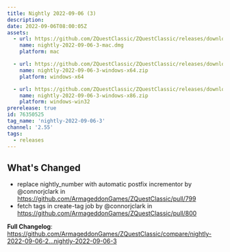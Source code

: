 ```yaml
---
title: Nightly 2022-09-06 (3)
description: 
date: 2022-09-06T08:00:05Z
assets: 
  - url: https://github.com/ZQuestClassic/ZQuestClassic/releases/download/nightly-2022-09-06-3/nightly-2022-09-06-3-mac.dmg
    name: nightly-2022-09-06-3-mac.dmg
    platform: mac

  - url: https://github.com/ZQuestClassic/ZQuestClassic/releases/download/nightly-2022-09-06-3/nightly-2022-09-06-3-windows-x64.zip
    name: nightly-2022-09-06-3-windows-x64.zip
    platform: windows-x64

  - url: https://github.com/ZQuestClassic/ZQuestClassic/releases/download/nightly-2022-09-06-3/nightly-2022-09-06-3-windows-x86.zip
    name: nightly-2022-09-06-3-windows-x86.zip
    platform: windows-win32
prerelease: true
id: 76350525
tag_name: 'nightly-2022-09-06-3'
channel: '2.55'
tags:
  - releases
---
```


## What's Changed
* replace nightly_number with automatic postfix incrementor by @connorjclark in https://github.com/ArmageddonGames/ZQuestClassic/pull/799
* fetch tags in create-tag job by @connorjclark in https://github.com/ArmageddonGames/ZQuestClassic/pull/800


**Full Changelog**: https://github.com/ArmageddonGames/ZQuestClassic/compare/nightly-2022-09-06-2...nightly-2022-09-06-3
